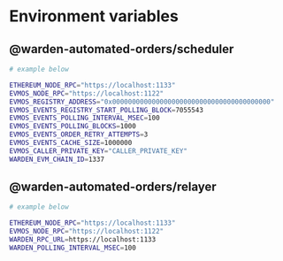 # Environment variables
## @warden-automated-orders/scheduler

```bash
# example below

ETHEREUM_NODE_RPC="https://localhost:1133"
EVMOS_NODE_RPC="https://localhost:1122"
EVMOS_REGISTRY_ADDRESS="0x0000000000000000000000000000000000000000"
EVMOS_EVENTS_REGISTRY_START_POLLING_BLOCK=7055543
EVMOS_EVENTS_POLLING_INTERVAL_MSEC=100
EVMOS_EVENTS_POLLING_BLOCKS=1000
EVMOS_EVENTS_ORDER_RETRY_ATTEMPTS=3
EVMOS_EVENTS_CACHE_SIZE=1000000
EVMOS_CALLER_PRIVATE_KEY="CALLER_PRIVATE_KEY"
WARDEN_EVM_CHAIN_ID=1337
```

## @warden-automated-orders/relayer

```bash
# example below

ETHEREUM_NODE_RPC="https://localhost:1133"
EVMOS_NODE_RPC="https://localhost:1122"
WARDEN_RPC_URL=https://localhost:1133
WARDEN_POLLING_INTERVAL_MSEC=100
```

